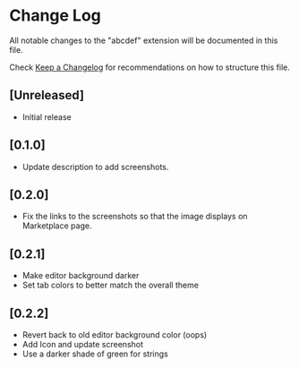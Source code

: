 # Change Log

All notable changes to the "abcdef" extension will be documented in this file.

Check [Keep a Changelog](http://keepachangelog.com/) for recommendations on how to structure this file.

## [Unreleased]

- Initial release

## [0.1.0]

- Update description to add screenshots.

## [0.2.0]

- Fix the links to the screenshots so that the image displays on Marketplace page.

## [0.2.1]

- Make editor background darker
- Set tab colors to better match the overall theme

## [0.2.2]

- Revert back to old editor background color (oops)
- Add Icon and update screenshot
- Use a darker shade of green for strings
